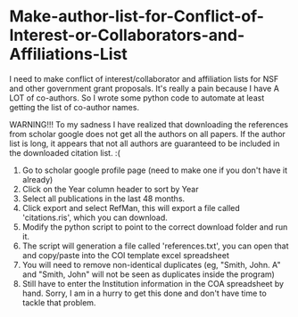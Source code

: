 # Make-author-list-for-Conflict-of-Interest-or-Collaborators-and-Affiliations-List

I need to make conflict of interest/collaborator and affiliation lists for NSF and other government grant proposals. It's really a pain because I have A LOT of co-authors. So I wrote some python code to automate at least getting the list of co-author names.

WARNING!!! To my sadness I have realized that downloading the references from scholar google does not get all the authors on all papers. If the author list is long, it appears that not all authors are guaranteed to be included in the downloaded citation list. :(

1. Go to scholar google profile page (need to make one if you don't have it already)
2. Click on the Year column header to sort by Year
3. Select all publications in the last 48 months.
4. Click export and select RefMan, this will export a file called 'citations.ris', which you can download.
5. Modify the python script to point to the correct download folder and run it.
6. The script will generation a file called 'references.txt', you can open that and copy/paste into the COI template excel spreadsheet
7. You will need to remove non-identical duplicates (eg, "Smith, John. A" and "Smith, John" will not be seen as duplicates inside the program)
8. Still have to enter the Institution information in the COA spreadsheet by hand. Sorry, I am in a hurry to get this done and don't have time to tackle that problem.
